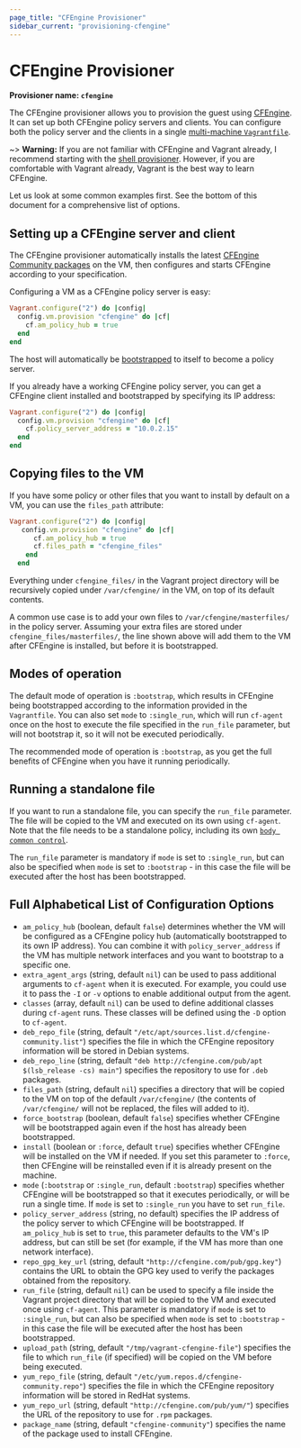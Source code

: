 ```yaml
---
page_title: "CFEngine Provisioner"
sidebar_current: "provisioning-cfengine"
---
```


# CFEngine Provisioner

**Provisioner name: `cfengine`**

The CFEngine provisioner allows you to provision the guest using
[CFEngine](http://www.cfengine.com/). It can set up both CFEngine
policy servers and clients. You can configure both the policy server
and the clients in a single
[multi-machine `Vagrantfile`](/docs/multi-machine/).

~> **Warning:** If you are not familiar with CFEngine and Vagrant already, I
recommend starting with the [shell provisioner](/docs/provisioning/shell.html).
However, if you are comfortable with Vagrant already, Vagrant is the best way to
learn CFEngine.

Let us look at some common examples first. See the bottom of this
document for a comprehensive list of options.

## Setting up a CFEngine server and client

The CFEngine provisioner automatically installs the latest
[CFEngine Community packages](http://cfengine.com/cfengine-linux-distros)
on the VM, then configures and starts CFEngine according to your
specification.

Configuring a VM as a CFEngine policy server is easy:

```ruby
Vagrant.configure("2") do |config|
  config.vm.provision "cfengine" do |cf|
    cf.am_policy_hub = true
  end
end
```

The host will automatically be
[bootstrapped](https://cfengine.com/docs/3.5/manuals-architecture-networking.html#bootstrapping)
to itself to become a policy server.

If you already have a working CFEngine policy server, you can get a
CFEngine client installed and bootstrapped by specifying its IP
address:

```ruby
Vagrant.configure("2") do |config|
  config.vm.provision "cfengine" do |cf|
    cf.policy_server_address = "10.0.2.15"
  end
end
```

## Copying files to the VM

If you have some policy or other files that you want to install by
default on a VM, you can use the `files_path` attribute:

```ruby
Vagrant.configure("2") do |config|
   config.vm.provision "cfengine" do |cf|
      cf.am_policy_hub = true
      cf.files_path = "cfengine_files"
    end
  end
```

Everything under `cfengine_files/` in the Vagrant project directory
will be recursively copied under `/var/cfengine/` in the VM, on top of
its default contents.

A common use case is to add your own files to
`/var/cfengine/masterfiles/` in the policy server. Assuming your extra
files are stored under `cfengine_files/masterfiles/`, the line shown
above will add them to the VM after CFEngine is installed, but before
it is bootstrapped.

## Modes of operation

The default mode of operation is `:bootstrap`, which results in
CFEngine being bootstrapped according to the information provided in
the `Vagrantfile`. You can also set `mode` to `:single_run`, which
will run `cf-agent` once on the host to execute the file specified in
the `run_file` parameter, but will not bootstrap it, so it will not be
executed periodically.

The recommended mode of operation is `:bootstrap`, as you get the full
benefits of CFEngine when you have it running periodically.

## Running a standalone file

If you want to run a standalone file, you can specify the `run_file`
parameter. The file will be copied to the VM and executed on its own
using `cf-agent`. Note that the file needs to be a standalone policy,
including its own
[`body common control`](http://cfengine.com/docs/3.5/reference-components.html#common-control).

The `run_file` parameter is mandatory if `mode` is set to
`:single_run`, but can also be specified when `mode` is set to
`:bootstrap` - in this case the file will be executed after the host
has been bootstrapped.

## Full Alphabetical List of Configuration Options

- `am_policy_hub` (boolean, default `false`) determines whether the VM will be
  configured as a CFEngine policy hub (automatically bootstrapped to
  its own IP address). You can combine it with `policy_server_address`
  if the VM has multiple network interfaces and you want to bootstrap
  to a specific one.
- `extra_agent_args` (string, default `nil`) can be used to pass
  additional arguments to `cf-agent` when it is executed. For example,
  you could use it to pass the `-I` or `-v` options to enable
  additional output from the agent.
- `classes` (array, default `nil`) can be used to define additional
  classes during `cf-agent` runs. These classes will be defined using
  the `-D` option to `cf-agent`.
- `deb_repo_file` (string, default
  `"/etc/apt/sources.list.d/cfengine-community.list"`) specifies the
  file in which the CFEngine repository information will be stored in
  Debian systems.
- `deb_repo_line` (string, default `"deb http://cfengine.com/pub/apt
  $(lsb_release -cs) main"`) specifies the repository to use for
  `.deb` packages.
- `files_path` (string, default `nil`) specifies a directory that will
  be copied to the VM on top of the default
  `/var/cfengine/` (the contents of `/var/cfengine/` will not
  be replaced, the files will added to it).
- `force_bootstrap` (boolean, default `false`) specifies whether
  CFEngine will be bootstrapped again even if the host has already
  been bootstrapped.
- `install` (boolean or `:force`, default `true`) specifies whether
  CFEngine will be installed on the VM if needed. If you set this
  parameter to `:force`, then CFEngine will be reinstalled even if
  it is already present on the machine.
- `mode` (`:bootstrap` or `:single_run`, default `:bootstrap`)
  specifies whether CFEngine will be bootstrapped so that it executes
  periodically, or will be run a single time. If `mode` is set to
  `:single_run` you have to set `run_file`.
- `policy_server_address` (string, no default) specifies the IP
  address of the policy server to which CFEngine will be
  bootstrapped. If `am_policy_hub` is set to `true`, this parameter
  defaults to the VM's IP address, but can still be set (for
  example, if the VM has more than one network interface).
- `repo_gpg_key_url` (string, default
  `"http://cfengine.com/pub/gpg.key"`) contains the URL to obtain the
  GPG key used to verify the packages obtained from the repository.
- `run_file` (string, default `nil`) can be used to specify a file
  inside the Vagrant project directory that will be copied to the VM
  and executed once using `cf-agent`. This parameter is mandatory if
  `mode` is set to `:single_run`, but can also be specified when
  `mode` is set to `:bootstrap` - in this case the file will be
  executed after the host has been bootstrapped.
- `upload_path` (string, default `"/tmp/vagrant-cfengine-file"`)
  specifies the file to which `run_file` (if specified) will be copied
  on the VM before being executed.
- `yum_repo_file` (string, default
  `"/etc/yum.repos.d/cfengine-community.repo"`) specifies the file in
  which the CFEngine repository information will be stored in RedHat
  systems.
- `yum_repo_url` (string, default `"http://cfengine.com/pub/yum/"`)
  specifies the URL of the repository to use for `.rpm` packages.
- `package_name` (string, default `"cfengine-community"`) specifies
  the name of the package used to install CFEngine.
